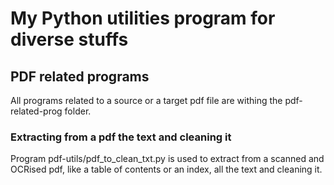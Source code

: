 # My Python utilities program for diverse stuffs


## PDF related programs
All programs related to a source or a target pdf file are withing the pdf-related-prog folder.


### Extracting from a pdf the text and cleaning it

Program pdf-utils/pdf_to_clean_txt.py is used to extract from a scanned and OCRised pdf, like a table of contents or an index, all the text and cleaning it.
